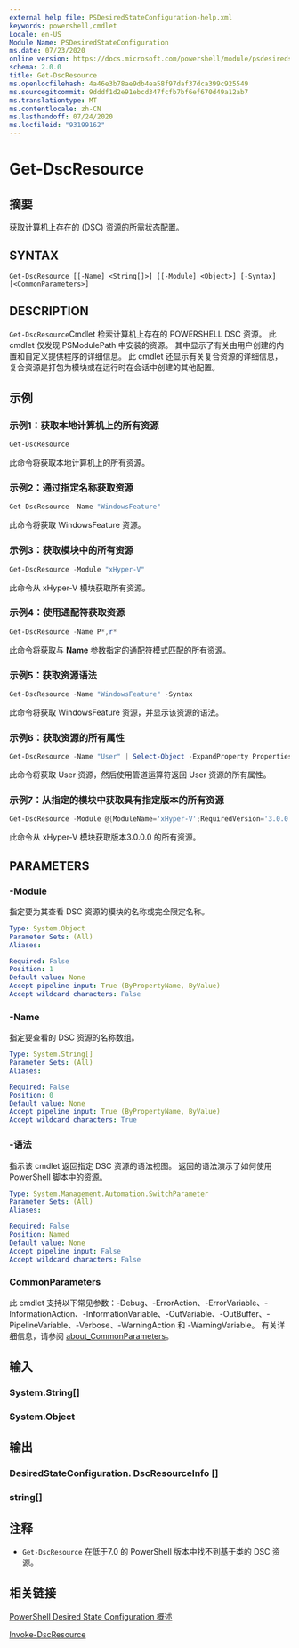 ```yaml
---
external help file: PSDesiredStateConfiguration-help.xml
keywords: powershell,cmdlet
Locale: en-US
Module Name: PSDesiredStateConfiguration
ms.date: 07/23/2020
online version: https://docs.microsoft.com/powershell/module/psdesiredstateconfiguration/get-dscresource?view=powershell-5.1&WT.mc_id=ps-gethelp
schema: 2.0.0
title: Get-DscResource
ms.openlocfilehash: 4a46e3b78ae9db4ea58f97daf37dca399c925549
ms.sourcegitcommit: 9dddf1d2e91ebcd347fcfb7bf6ef670d49a12ab7
ms.translationtype: MT
ms.contentlocale: zh-CN
ms.lasthandoff: 07/24/2020
ms.locfileid: "93199162"
---
```

# Get-DscResource

## 摘要
获取计算机上存在的 (DSC) 资源的所需状态配置。

## SYNTAX

```
Get-DscResource [[-Name] <String[]>] [[-Module] <Object>] [-Syntax] [<CommonParameters>]
```

## DESCRIPTION

`Get-DscResource`Cmdlet 检索计算机上存在的 POWERSHELL DSC 资源。 此 cmdlet 仅发现 PSModulePath 中安装的资源。 其中显示了有关由用户创建的内置和自定义提供程序的详细信息。 此 cmdlet 还显示有关复合资源的详细信息，复合资源是打包为模块或在运行时在会话中创建的其他配置。

## 示例

### 示例1：获取本地计算机上的所有资源

```powershell
Get-DscResource
```

此命令将获取本地计算机上的所有资源。

### 示例2：通过指定名称获取资源

```powershell
Get-DscResource -Name "WindowsFeature"
```

此命令将获取 WindowsFeature 资源。

### 示例3：获取模块中的所有资源

```powershell
Get-DscResource -Module "xHyper-V"
```

此命令从 xHyper-V 模块获取所有资源。

### 示例4：使用通配符获取资源

```powershell
Get-DscResource -Name P*,r*
```

此命令将获取与 **Name** 参数指定的通配符模式匹配的所有资源。

### 示例5：获取资源语法

```powershell
Get-DscResource -Name "WindowsFeature" -Syntax
```

此命令将获取 WindowsFeature 资源，并显示该资源的语法。

### 示例6：获取资源的所有属性

```powershell
Get-DscResource -Name "User" | Select-Object -ExpandProperty Properties
```

此命令将获取 User 资源，然后使用管道运算符返回 User 资源的所有属性。

### 示例7：从指定的模块中获取具有指定版本的所有资源

```powershell
Get-DscResource -Module @{ModuleName='xHyper-V';RequiredVersion='3.0.0.0'}
```

此命令从 xHyper-V 模块获取版本3.0.0.0 的所有资源。

## PARAMETERS

### -Module

指定要为其查看 DSC 资源的模块的名称或完全限定名称。

```yaml
Type: System.Object
Parameter Sets: (All)
Aliases:

Required: False
Position: 1
Default value: None
Accept pipeline input: True (ByPropertyName, ByValue)
Accept wildcard characters: False
```

### -Name

指定要查看的 DSC 资源的名称数组。

```yaml
Type: System.String[]
Parameter Sets: (All)
Aliases:

Required: False
Position: 0
Default value: None
Accept pipeline input: True (ByPropertyName, ByValue)
Accept wildcard characters: True
```

### -语法

指示该 cmdlet 返回指定 DSC 资源的语法视图。 返回的语法演示了如何使用 PowerShell 脚本中的资源。

```yaml
Type: System.Management.Automation.SwitchParameter
Parameter Sets: (All)
Aliases:

Required: False
Position: Named
Default value: None
Accept pipeline input: False
Accept wildcard characters: False
```

### CommonParameters

此 cmdlet 支持以下常见参数：-Debug、-ErrorAction、-ErrorVariable、-InformationAction、-InformationVariable、-OutVariable、-OutBuffer、-PipelineVariable、-Verbose、-WarningAction 和 -WarningVariable。 有关详细信息，请参阅 [about_CommonParameters](https://go.microsoft.com/fwlink/?LinkID=113216)。

## 输入

### System.String[]

### System.Object

## 输出

### DesiredStateConfiguration. DscResourceInfo []

### string[]

## 注释

- `Get-DscResource` 在低于7.0 的 PowerShell 版本中找不到基于类的 DSC 资源。

## 相关链接

[PowerShell Desired State Configuration 概述](/powershell/scripting/dsc/overview/overview)

[Invoke-DscResource](Invoke-DscResource.md)

